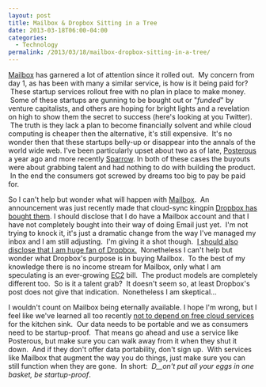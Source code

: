 ```yaml
---
layout: post
title: Mailbox & Dropbox Sitting in a Tree
date: 2013-03-18T06:00-04:00
categories:
  - Technology
permalink: /2013/03/18/mailbox-dropbox-sitting-in-a-tree/
---
```

[Mailbox](http://www.mailboxapp.com) has garnered a lot of attention since it rolled out.  My concern from day 1, as has been with many a similar service, is how is it being paid for?  These startup services rollout free with no plan in place to make money.  Some of these startups are gunning to be bought out or "_funded_" by venture capitalists, and others are hoping for bright lights and a revelation on high to show them the secret to success (here's looking at you Twitter).  The truth is they lack a plan to become financially solvent and while cloud computing is cheaper then the alternative, it's still expensive.  It's no wonder then that these startups belly-up or disappear into the annals of the world wide web. I've been particularly upset about two as of late, [Posterous](http://blog.posterous.com/thanks-from-posterous) a year ago and more recently [Sparrow](http://www.sparrowmailapp.com). In both of these cases the buyouts were about grabbing talent and had nothing to do with building the product.  In the end the consumers got screwed by dreams too big to pay be paid for.

So I can't help but wonder what will happen with [Mailbox](http://www.mailboxapp.com).  An announcement was just recently made that cloud-sync kingpin [Dropbox has bought them](https://blog.dropbox.com/2013/03/welcome-mailbox/). I should disclose that I do have a Mailbox account and that I have not completely bought into their way of doing Email just yet.  I'm not trying to knock it, it's just a dramatic change from the way I've managed my inbox and I am still adjusting.  I'm giving it a shot though.  [I should also disclose that I am huge fan of Dropbox.](http://db.tt/eLppmBW)  Nonetheless I can't help but wonder what Dropbox's purpose is in buying Mailbox.  To the best of my knowledge there is no income stream for Mailbox, only what I am speculating is an ever-growing [EC2](http://aws.amazon.com/ec2) bill.  The product models are completely different too.  So is it a talent grab?  It doesn't seem so, at least Dropbox's post does not give that indication.  Nonetheless I am skeptical...

I wouldn't count on Mailbox being eternally available. I hope I'm wrong, but I feel like we've learned all too recently [not to depend on free cloud services](http://www.usatoday.com/story/tech/personal/2013/03/13/google-reader-shutdown/1986337/) for the kitchen sink.  Our data needs to be portable and we as consumers need to be startup-proof.  That means go ahead and use a service like Posterous, but make sure you can walk away from it when they shut it down.  And if they don't offer data portability, don't sign up.  With services like Mailbox that augment the way you do things, just make sure you can still function when they are gone.  In short:  _D__on't put all your eggs in one basket, be startup-proof_.
